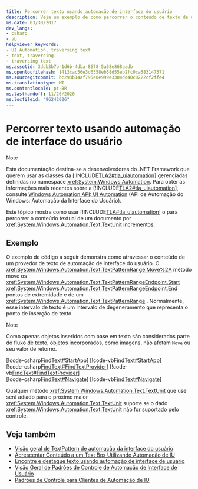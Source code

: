 ```yaml
---
title: Percorrer texto usando automação de interface do usuário
description: Veja um exemplo de como percorrer o conteúdo de texto de um documento usando a automação da interface do usuário da Microsoft, em incrementos de TextUnit.
ms.date: 03/30/2017
dev_langs:
- csharp
- vb
helpviewer_keywords:
- UI Automation, traversing text
- text, traversing
- traversing text
ms.assetid: 3ddb3b7b-1d6b-4dba-8678-5a68e868aadb
ms.openlocfilehash: 1413cac56e3d6358eb58d55eb2fc0ca583147571
ms.sourcegitcommit: bc293b14af795e0e999e3304dd40c0222cf2ffe4
ms.translationtype: MT
ms.contentlocale: pt-BR
ms.lasthandoff: 11/26/2020
ms.locfileid: "96242026"
---
```

# <a name="traverse-text-using-ui-automation"></a>Percorrer texto usando automação de interface do usuário

> [!NOTE]
> Esta documentação destina-se a desenvolvedores do .NET Framework que querem usar as classes da [!INCLUDE[TLA2#tla_uiautomation](../../../includes/tla2sharptla-uiautomation-md.md)] gerenciadas definidas no namespace <xref:System.Windows.Automation>. Para obter as informações mais recentes sobre a [!INCLUDE[TLA2#tla_uiautomation](../../../includes/tla2sharptla-uiautomation-md.md)], consulte [Windows Automation API: UI Automation](/windows/win32/winauto/entry-uiauto-win32) (API de Automação do Windows: Automação da Interface do Usuário).  
  
 Este tópico mostra como usar [!INCLUDE[TLA#tla_uiautomation](../../../includes/tlasharptla-uiautomation-md.md)] o para percorrer o conteúdo textual de um documento por <xref:System.Windows.Automation.Text.TextUnit> incrementos.  
  
## <a name="example"></a>Exemplo  

 O exemplo de código a seguir demonstra como atravessar o conteúdo de um provedor de texto de automação de interface do usuário. O <xref:System.Windows.Automation.Text.TextPatternRange.Move%2A> método move os <xref:System.Windows.Automation.Text.TextPatternRangeEndpoint.Start> <xref:System.Windows.Automation.Text.TextPatternRangeEndpoint.End> pontos de extremidade e de um <xref:System.Windows.Automation.Text.TextPatternRange> . Normalmente, esse intervalo de texto é um intervalo de degeneramento que representa o ponto de inserção de texto.  
  
> [!NOTE]
> Como apenas objetos inseridos com base em texto são considerados parte do fluxo de texto, objetos incorporados, como imagens, não afetam `Move` ou seu valor de retorno.  
  
[!code-csharp[FindText#StartApp](../../../samples/snippets/csharp/VS_Snippets_Wpf/FindText/CSharp/SearchWindow.cs#startapp)]
[!code-vb[FindText#StartApp](../../../samples/snippets/visualbasic/VS_Snippets_Wpf/FindText/VisualBasic/SearchWindow.vb#startapp)]  
[!code-csharp[FindText#FindTextProvider](../../../samples/snippets/csharp/VS_Snippets_Wpf/FindText/CSharp/SearchWindow.cs#findtextprovider)]
[!code-vb[FindText#FindTextProvider](../../../samples/snippets/visualbasic/VS_Snippets_Wpf/FindText/VisualBasic/SearchWindow.vb#findtextprovider)]  
[!code-csharp[FindText#Navigate](../../../samples/snippets/csharp/VS_Snippets_Wpf/FindText/CSharp/SearchWindow.cs#navigate)]
[!code-vb[FindText#Navigate](../../../samples/snippets/visualbasic/VS_Snippets_Wpf/FindText/VisualBasic/SearchWindow.vb#navigate)]  
  
 Qualquer método <xref:System.Windows.Automation.Text.TextUnit> que use será adiado para o próximo maior <xref:System.Windows.Automation.Text.TextUnit> suporte se o dado <xref:System.Windows.Automation.Text.TextUnit> não for suportado pelo controle.  
  
## <a name="see-also"></a>Veja também

- [Visão geral de TextPattern de automação da interface do usuário](ui-automation-textpattern-overview.md)
- [Acrescentar Conteúdo a um Text Box Utilizando Automação de IU](add-content-to-a-text-box-using-ui-automation.md)
- [Encontre e destaque texto usando automação de interface de usuário](find-and-highlight-text-using-ui-automation.md)
- [Visão Geral de Padrões de Controle de Automação de Interface de Usuário](ui-automation-control-patterns-overview.md)
- [Padrões de Controle para Clientes de Automação de IU](ui-automation-control-patterns-for-clients.md)
